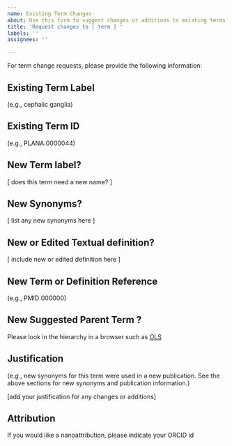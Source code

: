 ```yaml
---
name: Existing Term Changes
about: Use this form to suggest changes or additions to existing terms
title: 'Request changes to [ term ] '
labels: ''
assignees: ''

---
```


For term change requests, please provide the following information:

## Existing Term Label

(e.g., cephalic ganglia)

## Existing Term ID

(e.g., PLANA:0000044)

## New Term label?
[ does this term need a new name? ]

## New Synonyms?

[ list any new synonyms here ] 

## New or Edited Textual definition?

[ include new or edited definition here ]


## New Term or Definition Reference

(e.g., PMID:000000)

## New Suggested Parent Term ?

Please look in the hierarchy in a browser such as [OLS](http://www.ebi.ac.uk/ols/ontologies/plana)

## Justification
(e.g., new synonyms for this term were used in a new publication. See the above sections for new synonyms and publication information.)

[add your justification for any changes or additions]




## Attribution

If you would like a nanoattribution, please indicate your ORCID id
